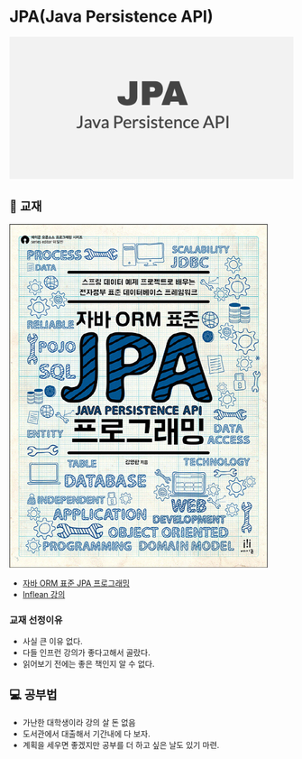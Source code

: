 # JPA(Java Persistence API)
![jpa logo](./assets/jpa%20logo.png)
## 📔 교재
![jpa book](./assets/JPA%20프로그래밍%20책.jpeg)
- [자바 ORM 표준 JPA 프로그래밍](http://www.kyobobook.co.kr/product/detailViewKor.laf?mallGb=KOR&ejkGb=KOR&barcode=9788960777330)
- [Inflean 강의](https://www.inflearn.com/course/ORM-JPA-Basic)
### 교재 선정이유
- 사실 큰 이유 없다. 
- 다들 인프런 강의가 좋다고해서 골랐다. 
- 읽어보기 전에는 좋은 책인지 알 수 없다.
## 💻 공부법
- 가난한 대학생이라 강의 살 돈 없음
- 도서관에서 대출해서 기간내에 다 보자.
- 계획을 세우면 좋겠지만 공부를 더 하고 싶은 날도 있기 마련.